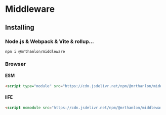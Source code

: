 # Middleware

## Installing

### Node.js & Webpack & Vite & rollup...

```shell
npm i @mrthanlon/middleware
```

### Browser

#### ESM

```html
<script type="module" src="https://cdn.jsdelivr.net/npm/@mrthanlon/middleware/dist/esm/index.js"></script>
```

#### IIFE

```html
<script nomodule src="https://cdn.jsdelivr.net/npm/@mrthanlon/middleware/dist/iife/index.js"></script>
```

